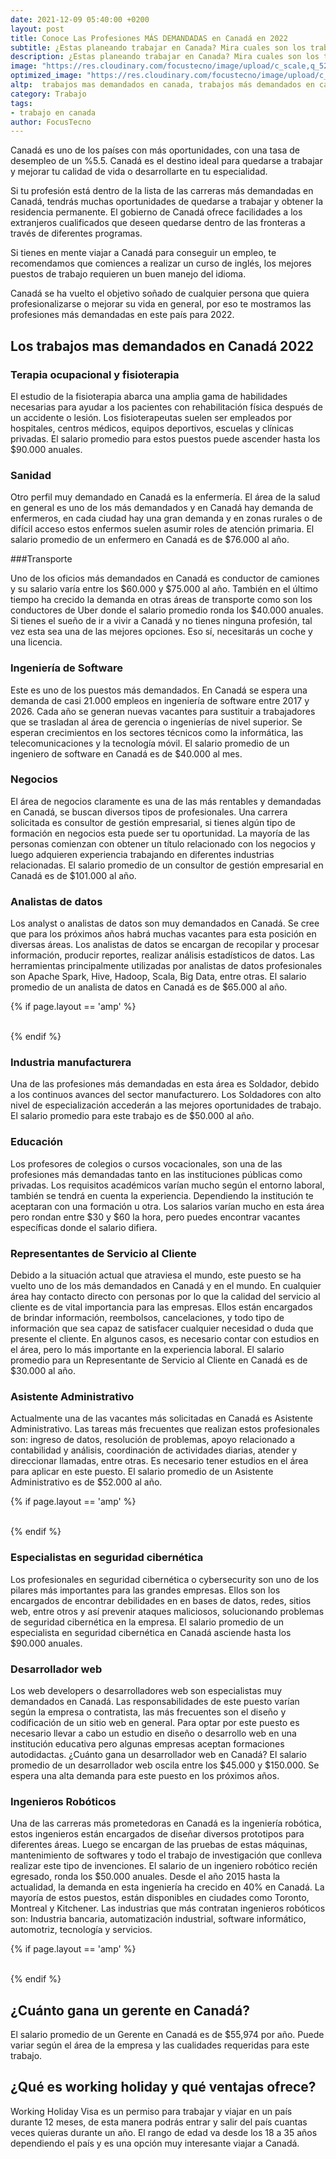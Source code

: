 ```yaml
---
date: 2021-12-09 05:40:00 +0200
layout: post
title: Conoce Las Profesiones MÁS DEMANDADAS en Canadá en 2022
subtitle: ¿Estas planeando trabajar en Canada? Mira cuales son los trabajos más demandados para 2022 y cuál es el salario promedio que vas a ganar.
description: ¿Estas planeando trabajar en Canada? Mira cuales son los trabajos más demandados para 2022 y cuál es el salario promedio que vas a ganar.
image: "https://res.cloudinary.com/focustecno/image/upload/c_scale,q_52,w_1200/v1639021281/las-profesiones-mas-demandadas-en-canada-y-ofertas-de-trabajo-en-canada-para-extranjeros-2022_upvubn.jpg"
optimized_image: "https://res.cloudinary.com/focustecno/image/upload/c_scale,q_52,w_407/v1639021281/las-profesiones-mas-demandadas-en-canada-y-ofertas-de-trabajo-en-canada-para-extranjeros-2022_upvubn.jpg"
altp:  trabajos mas demandados en canada, trabajos más demandados en canadá 2021, trabajos mas demandados en canada 2020, trabajos mas solicitados en canada 2020, empleos mas demandados en canada 2020, trabajos tecnicos mas solicitados en canada, cuales son los trabajos mas demandados en canada 2020, cuales son los trabajos mas demandados en canada, los trabajos mas demandados en canada, los trabajos mas solicitados en canada 2020, trabajar en canada, trabajar en canada mexicanos, trabajar en canada medico, trabajar en canada mineria, trabajar en canada medicina, trabajo en canada maquinaria pesada, trabajo en canada mariscos, trabajo en canada mecanico, trabajo en canada montreal, trabajo en canada niñera, trabajo en canada noc 8432, trabajo en nunavut canada, trabajar en canada para nicaraguenses, trabajo en canadá para nicaragüenses 2021, trabajo en canada desde nicaragua, trabajar nutricionista canada, trabajar en canada ofertas, trabajar en canada o estados unidos, trabajar en canada online, trabajo en ontario canada, trabajar en canada y estudiar ingles, trabajar en canada y estudiar, oportunidades para trabajar en canada, oficinas para trabajar en canada, trabajar en canada para chilenos, trabajar en canada para colombianos, trabajar en canada para españoles, trabajar en canada para colombianos 2021, trabajar en canada para paraguayos, trabajar en canada por medio del sena, trabajar en canada peru, trabajar en canada para peruanos, trabajar en canada quebec, trabajo en canada queretaro, trabajo en canada quebec 2020, trabajo en canada quebec 2021, trabajo en quebec canada para mexicanos, para trabajar en canada que se necesita, trabajo en canada ingeniero quimico, trabajo en canada montreal quebec, trabajar en canada requisitos, trabajar en canada recogiendo fruta, trabajar en canada remoto, trabajar en canada reclutamiento, trabajar en canada residencia, trabajar en canada realidad, trabajo en canada recursos humanos, trabajo en canada restaurantes, trabajar en canada sin hablar ingles, trabajar en canada siendo mexicano, trabajar en canada sin ingles, trabajar en canada siendo español, trabajar en canada siendo venezolano, trabajar en canada sin estudios, trabajar en canada siendo colombiano, trabajar en canada siendo argentino, trabajar en canada temporalmente, trabajar en canada tanto dinero se gana, trabajo en canada toronto, trabajo en toronto canada para mexicanos 2021, trabajo en canadá para ticos 2020, trabajo en canadá para ticos 2021, trabajo en canada por temporada, tramites para trabajar en canada, trabajo en canada unotv, trabajar en canada para uruguayos, trabajo en canada para uruguayos 2020, trabajo en canada el universal, trabajo en canada 2020 unotv, trabajo en usa y canadá, trabajar de uber en canada, trabajar en canada venezolanos, trabajar en canada verano, trabajar en canada visado, trabajar en canada videos, trabajar en canada videojuegos, trabajo en canada veterinario, trabajo en canada vancouver, trabajo en canada vacantes, trabajar en whistler canada, trabajar en walmart canada, trabajo en winnipeg canada, trabajo en yukon canada, vivir y trabajar en canada, estudiar y trabajar en canadá para colombianos, estudiar y trabajar en canadá 2021, estudiar y trabajar en canadá para mexicanos, and estudiar y trabajar en canadá 2020 
category: Trabajo
tags:
- trabajo en canada
author: FocusTecno
---
```

Canadá es uno de los países con más oportunidades, con una tasa de desempleo de un %5.5. Canadá es el destino ideal para quedarse a trabajar y mejorar tu calidad de vida o desarrollarte en tu especialidad.

Si tu profesión está dentro de la lista de las carreras más demandadas en Canadá, tendrás muchas oportunidades de quedarse a trabajar y obtener la residencia permanente. El gobierno de Canadá ofrece facilidades a los extranjeros cualificados que deseen quedarse dentro de las fronteras a través de diferentes programas.

Si tienes en mente viajar a Canadá para conseguir un empleo, te recomendamos que comiences a realizar un curso de inglés, los mejores puestos de trabajo requieren un buen manejo del idioma.

Canadá se ha vuelto el objetivo soñado de cualquier persona que quiera profesionalizarse o mejorar su vida en general, por eso te mostramos las profesiones más demandadas en este país para 2022.

## Los trabajos mas demandados en Canadá 2022

### Terapia ocupacional y fisioterapia

El estudio de la fisioterapia abarca una amplia gama de habilidades necesarias para ayudar a los pacientes con rehabilitación física después de un accidente o lesión. Los fisioterapeutas suelen ser empleados por hospitales, centros médicos, equipos deportivos, escuelas y clínicas privadas. El salario promedio para estos puestos puede ascender hasta los $90.000 anuales.

### Sanidad

Otro perfil muy demandado en Canadá es la enfermería. El área de la salud en general es uno de los más demandados y en Canadá hay demanda de enfermeros, en cada ciudad hay una gran demanda y en zonas rurales o de difícil acceso estos enfermos suelen asumir roles de atención primaria. El salario promedio de un enfermero en Canadá es de $76.000 al año.

###Transporte

Uno de los oficios más demandados en Canadá es conductor de camiones y su salario varía entre los $60.000 y $75.000 al año. También en el último tiempo ha crecido la demanda en otras áreas de transporte como son los conductores de Uber donde el salario promedio ronda los $40.000 anuales. Si tienes el sueño de ir a vivir a Canadá y no tienes ninguna profesión, tal vez esta sea una de las mejores opciones. Eso sí, necesitarás un coche y una licencia.

### Ingeniería de Software

Este es uno de los puestos más demandados. En Canadá se espera una demanda de casi 21.000 empleos en ingeniería de software entre 2017 y 2026. Cada año se generan nuevas vacantes para sustituir a trabajadores que se trasladan al área de gerencia o ingenierías de nivel superior. Se esperan crecimientos en los sectores técnicos como la informática, las telecomunicaciones y la tecnología móvil. El salario promedio de un ingeniero de software en Canadá es de $40.000 al mes. 

### Negocios

El área de negocios claramente es una de las más rentables y demandadas en Canadá, se buscan diversos tipos de profesionales. Una carrera solicitada es consultor de gestión empresarial, si tienes algún tipo de formación en negocios esta puede ser tu oportunidad. La mayoría de las personas comienzan con obtener un título relacionado con los negocios y luego adquieren experiencia trabajando en diferentes industrias relacionadas. El salario promedio de un  consultor de gestión empresarial en Canadá es de $101.000 al año.

### Analistas de datos

Los analyst o analistas de datos son muy demandados en Canadá. Se cree que para los próximos años habrá muchas vacantes para esta posición en diversas áreas. Los analistas de datos se encargan de recopilar y procesar información, producir reportes, realizar análisis estadísticos de datos. Las herramientas principalmente utilizadas por analistas de datos profesionales son Apache Spark, Hive, Hadoop, Scala, Big Data, entre otras. El salario promedio de un analista de datos en Canadá es de $65.000 al año.

{% if page.layout == 'amp' %}
<br/>
<amp-ad width="100vw" height="320"
     type="adsense"
     data-ad-client="ca-pub-4858467408884489"
     data-ad-slot="4415831152"
     data-auto-format="rspv"
     data-full-width="">
  <div overflow=""></div>
</amp-ad>
<br/>
{% endif %}

### Industria manufacturera

Una de las profesiones más demandadas en esta área es Soldador, debido a los continuos avances del sector manufacturero. Los Soldadores con alto nivel de especialización accederán a las mejores oportunidades de trabajo. El salario promedio para este trabajo es de $50.000 al año.

### Educación

Los profesores de colegios o cursos vocacionales, son una de las profesiones más demandadas tanto en las instituciones públicas como privadas. Los requisitos académicos varían mucho según el entorno laboral, también se tendrá en cuenta la experiencia. Dependiendo la institución te aceptaran con una formación u otra. Los salarios varían mucho en esta área pero rondan entre $30 y $60 la hora, pero puedes encontrar vacantes específicas donde el salario difiera.

### Representantes de Servicio al Cliente

Debido a la situación actual que atraviesa el mundo, este puesto se ha vuelto uno de los más demandados en Canadá y en el mundo. En cualquier área hay contacto directo con personas por lo que la calidad del servicio al cliente es de vital importancia para las empresas. Ellos están encargados de brindar información, reembolsos, cancelaciones, y todo tipo de información que sea capaz de satisfacer cualquier necesidad o duda que presente el cliente. En algunos casos, es necesario contar con estudios en el área, pero lo más importante en la experiencia laboral. El salario promedio para un Representante de Servicio al Cliente en Canadá es de $30.000 al año.

### Asistente Administrativo

Actualmente una de las vacantes más solicitadas en Canadá es Asistente Administrativo. Las tareas más frecuentes que realizan estos profesionales son: ingreso de datos, resolución de problemas, apoyo relacionado a contabilidad y análisis, coordinación de actividades diarias, atender y direccionar llamadas, entre otras. Es necesario tener estudios en el área para aplicar en este puesto. El salario promedio de un Asistente Administrativo es de $52.000 al año.

{% if page.layout == 'amp' %}
<br/>
<amp-ad width="100vw" height="320"
     type="adsense"
     data-ad-client="ca-pub-4858467408884489"
     data-ad-slot="5537341138"
     data-auto-format="rspv"
     data-full-width="">
  <div overflow=""></div>
</amp-ad>
<br/>
{% endif %}

### Especialistas en seguridad cibernética

Los profesionales en seguridad cibernética o cybersecurity son uno de los pilares más importantes para las grandes empresas. Ellos son los encargados de encontrar debilidades en en bases de datos, redes, sitios web, entre otros y así prevenir ataques maliciosos, solucionando problemas de seguridad cibernética en la empresa. El salario promedio de un especialista en seguridad cibernética en Canadá asciende hasta los $90.000 anuales.

### Desarrollador web

Los web developers o desarrolladores web son especialistas muy demandados en Canadá. Las responsabilidades de este puesto varían según la empresa o contratista, las más frecuentes son el diseño y codificación de un sitio web en general. Para optar por este puesto es necesario llevar a cabo un estudio en diseño o desarrollo web en una institución educativa pero algunas empresas aceptan formaciones autodidactas. ¿Cuánto gana un desarrollador web en Canadá? El salario promedio de un desarrollador web oscila entre los $45.000 y $150.000. Se espera una alta demanda para este puesto en los próximos años.

### Ingenieros Robóticos

Una de las carreras más prometedoras en Canadá es la ingeniería robótica, estos ingenieros están encargados de diseñar diversos prototipos para diferentes áreas. Luego se encargan de las pruebas de estas máquinas, mantenimiento de softwares y todo el trabajo de investigación que conlleva realizar este tipo de invenciones. El salario de un ingeniero robótico recién egresado, ronda los $50.000 anuales. Desde el año 2015 hasta la actualidad, la demanda en esta ingeniería ha crecido en 40% en Canadá. La mayoría de estos puestos, están disponibles en ciudades como Toronto, Montreal y Kitchener. Las industrias que más contratan ingenieros robóticos son: Industria bancaria, automatización industrial, software informático, automotriz, tecnología y servicios.

{% if page.layout == 'amp' %}
<br/>
<amp-ad width="100vw" height="320"
     type="adsense"
     data-ad-client="ca-pub-4858467408884489"
     data-ad-slot="2382378960"
     data-auto-format="rspv"
     data-full-width="">
  <div overflow=""></div>
</amp-ad>
<br/>
{% endif %}

## ¿Cuánto gana un gerente en Canadá?

El salario promedio de un Gerente en Canadá es de $55,974 por año. Puede variar según el área de la empresa y las cualidades requeridas para este trabajo.

## ¿Qué es working holiday y qué ventajas ofrece?

Working Holiday Visa es un permiso para trabajar y viajar en un país durante 12 meses, de esta manera podrás entrar y salir del país cuantas veces quieras durante un año. El rango de edad va desde los 18 a 35 años dependiendo el país y es una opción muy interesante viajar a Canadá. 
